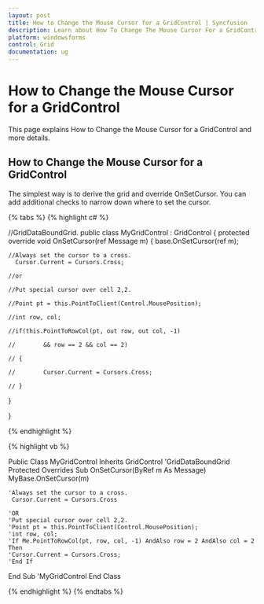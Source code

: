 ```yaml
---
layout: post
title: How to Change the Mouse Cursor for a GridControl | Syncfusion
description: Learn about How To Change The Mouse Cursor For a GridControl support in Syncfusion Windows Forms GridDataBoundGrid(Classic) control and more details.
platform: windowsforms
control: Grid
documentation: ug
---
```


# How to Change the Mouse Cursor for a GridControl

This page explains How to Change the Mouse Cursor for a GridControl and more details.

## How to Change the Mouse Cursor for a GridControl

The simplest way is to derive the grid and override OnSetCursor. You can add additional checks to narrow down where to set the cursor.

{% tabs %}
{% highlight c# %}

//GridDataBoundGrid.
public class MyGridControl : GridControl 
{
  protected override void OnSetCursor(ref Message m)
  {
      base.OnSetCursor(ref m);

	//Always set the cursor to a cross.
      Cursor.Current = Cursors.Cross;

	//or
	
	//Put special cursor over cell 2,2.
	
	//Point pt = this.PointToClient(Control.MousePosition);
	
	//int row, col;
	
	//if(this.PointToRowCol(pt, out row, out col, -1)
	
	//        && row == 2 && col == 2)
	
	// {
	
	//        Cursor.Current = Cursors.Cross;
	
	// }

  }

}


{% endhighlight %}

{% highlight vb %}

Public Class MyGridControl
    Inherits GridControl 'GridDataBoundGrid
    Protected Overrides Sub OnSetCursor(ByRef m As Message)
    MyBase.OnSetCursor(m)
   
	'Always set the cursor to a cross.
     Cursor.Current = Cursors.Cross

	'OR
	'Put special cursor over cell 2,2.
	'Point pt = this.PointToClient(Control.MousePosition);
	'int row, col;
	'If Me.PointToRowCol(pt, row, col, -1) AndAlso row = 2 AndAlso col = 2 Then
    'Cursor.Current = Cursors.Cross;
	'End If
End Sub 
'MyGridControl 
End Class 


{% endhighlight %}
{% endtabs %}
